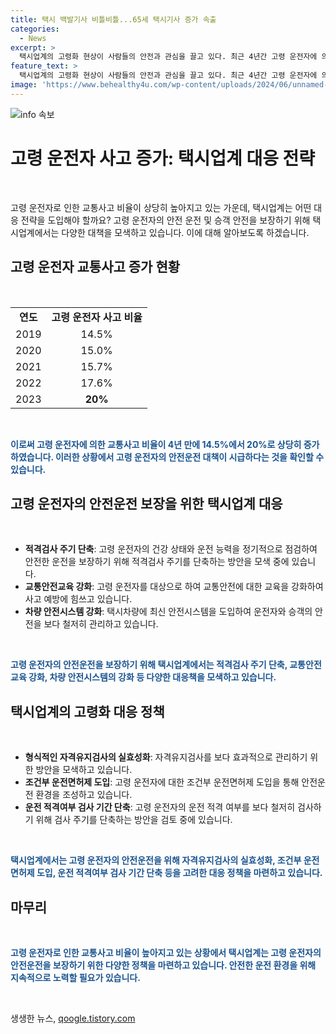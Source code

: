 ```yaml
---
title: 택시 백발기사 비틀비틀...65세 택시기사 증가 속출
categories:
  - News
excerpt: >
  택시업계의 고령화 현상이 사람들의 안전과 관심을 끌고 있다. 최근 4년간 고령 운전자에 의한 교통사고 비중이 14.5%에서 20%로 크게 증가하며 사람들의 우려와 논란이 증폭되고 있다. 또한, 고령 운전자에 의한 교통사고의 심각성은 사망률 증가와 연관이 있는데, 이는 사회적 이슈로 떠오르고 있다. 하지만, 택시업계는 구인난으로 고령 운전자를 피할 수 없다고 주장하며 정책적인 대안 모색이 필요하다고 밝히고 있다. 이러한 상황은 노인 차별 논란까지 불러일으키고 있으며, 이에 대한 조치가 필요한 상황이라고 지적되고 있다.
feature_text: >
  택시업계의 고령화 현상이 사람들의 안전과 관심을 끌고 있다. 최근 4년간 고령 운전자에 의한 교통사고 비중이 14.5%에서 20%로 크게 증가하며 사람들의 우려와 논란이 증폭되고 있다. 또한, 고령 운전자에 의한 교통사고의 심각성은 사망률 증가와 연관이 있는데, 이는 사회적 이슈로 떠오르고 있다. 하지만, 택시업계는 구인난으로 고령 운전자를 피할 수 없다고 주장하며 정책적인 대안 모색이 필요하다고 밝히고 있다. 이러한 상황은 노인 차별 논란까지 불러일으키고 있으며, 이에 대한 조치가 필요한 상황이라고 지적되고 있다.
image: 'https://www.behealthy4u.com/wp-content/uploads/2024/06/unnamed-file.png'
---
```


<p><img src="https://www.behealthy4u.com/wp-content/uploads/2024/06/unnamed-file.png" alt="info 속보" /></p>

<h1>고령 운전자 사고 증가: 택시업계 대응 전략</h1>

<p data-ke-size="size16">&nbsp;</p>

<p>고령 운전자로 인한 교통사고 비율이 상당히 높아지고 있는 가운데, 택시업계는 어떤 대응 전략을 도입해야 할까요? 고령 운전자의 안전 운전 및 승객 안전을 보장하기 위해 택시업계에서는 다양한 대책을 모색하고 있습니다. 이에 대해 알아보도록 하겠습니다.</p>

<h2 data-ke-size="size26">고령 운전자 교통사고 증가 현황</h2>

<p>&nbsp;</p>

<table>
    <tbody>
        <tr>
            <td style="text-align: center; height: 17px;"><b>연도</b></td>
            <td style="text-align: center; height: 17px;"><b>고령 운전자 사고 비율</b></td>
        </tr>
        <tr>
            <td style="text-align: center; height: 17px;">2019</td>
            <td style="text-align: center; height: 17px;">14.5%</td>
        </tr>
        <tr>
            <td style="text-align: center; height: 17px;">2020</td>
            <td style="text-align: center; height: 17px;">15.0%</td>
        </tr>
        <tr>
            <td style="text-align: center; height: 17px;">2021</td>
            <td style="text-align: center; height: 17px;">15.7%</td>
        </tr>
        <tr>
            <td style="text-align: center; height: 17px;">2022</td>
            <td style="text-align: center; height: 17px;">17.6%</td>
        </tr>
        <tr>
            <td style="text-align: center; height: 17px;">2023</td>
            <td style="text-align: center; height: 17px;"><b>20%</b></td>
        </tr>
    </tbody>
</table>

<p>&nbsp;</p>

<p><b><span style="color: #1a5490;">이로써 고령 운전자에 의한 교통사고 비율이 4년 만에 14.5%에서 20%로 상당히 증가하였습니다. 이러한 상황에서 고령 운전자의 안전운전 대책이 시급하다는 것을 확인할 수 있습니다.</span></b></p>

<h2 data-ke-size="size26">고령 운전자의 안전운전 보장을 위한 택시업계 대응</h2>

<p>&nbsp;</p>

<ul>
    <li><b>적격검사 주기 단축</b>: 고령 운전자의 건강 상태와 운전 능력을 정기적으로 점검하여 안전한 운전을 보장하기 위해 적격검사 주기를 단축하는 방안을 모색 중에 있습니다.</li>
    <li><b>교통안전교육 강화</b>: 고령 운전자를 대상으로 하여 교통안전에 대한 교육을 강화하여 사고 예방에 힘쓰고 있습니다.</li>
    <li><b>차량 안전시스템 강화</b>: 택시차량에 최신 안전시스템을 도입하여 운전자와 승객의 안전을 보다 철저히 관리하고 있습니다.</li>
</ul>

<p>&nbsp;</p>

<p><b><span style="color: #1a5490;">고령 운전자의 안전운전을 보장하기 위해 택시업계에서는 적격검사 주기 단축, 교통안전교육 강화, 차량 안전시스템의 강화 등 다양한 대응책을 모색하고 있습니다.</span></b></p>

<h2 data-ke-size="size26">택시업계의 고령화 대응 정책</h2>

<p>&nbsp;</p>

<ul>
    <li><b>형식적인 자격유지검사의 실효성화</b>: 자격유지검사를 보다 효과적으로 관리하기 위한 방안을 모색하고 있습니다.</li>
    <li><b>조건부 운전면허제 도입</b>: 고령 운전자에 대한 조건부 운전면허제 도입을 통해 안전운전 환경을 조성하고 있습니다.</li>
    <li><b>운전 적격여부 검사 기간 단축</b>: 고령 운전자의 운전 적격 여부를 보다 철저히 검사하기 위해 검사 주기를 단축하는 방안을 검토 중에 있습니다.</li>
</ul>

<p>&nbsp;</p>

<p><b><span style="color: #1a5490;">택시업계에서는 고령 운전자의 안전운전을 위해 자격유지검사의 실효성화, 조건부 운전면허제 도입, 운전 적격여부 검사 기간 단축 등을 고려한 대응 정책을 마련하고 있습니다.</span></b></p>

<h2 data-ke-size="size26">마무리</h2>

<p>&nbsp;</p>

<p><b><span style="color: #1a5490;">고령 운전자로 인한 교통사고 비율이 높아지고 있는 상황에서 택시업계는 고령 운전자의 안전운전을 보장하기 위한 다양한 정책을 마련하고 있습니다. 안전한 운전 환경을 위해 지속적으로 노력할 필요가 있습니다.</span></b></p>

<p data-ke-size="size16">&nbsp;</p>
생생한 뉴스, <a href="https://qoogle.tistory.com" rel="dofollow">qoogle.tistory.com</a>


